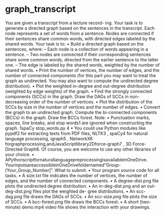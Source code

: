 # graph_transcript
You are given a transcript from a lecture record-
ing. Your task is to generate a directed graph based on the sentences in the
transcript.
Each node represents a set of words from a sentence. Nodes are connected
if their sentences share common words, with directed edges labeled by the
shared words.
Your task is to:
• Build a directed graph based on the sentences, where:
– Each node is a collection of words appearing in a sentence.
– Two nodes are connected if their corresponding sentences share
some common words, directed from the earlier sentence to the
latter one.
– The edge is labeled by the shared words, weighted by the number
of shared words.
• Print the number of vertices, the number of edges, and the number of
connected components (for this part you may want to treat the graph
as undirected. You may also want to compute the undirected degree
distribution).
• Plot the weighted in-degree and out-degree distribution (weighted by
edge weights) of the graph.
• Find the strongly connected components (SCCs) in the graph. Draw
the DAGs of SCCs in non-decreasing order of the number of vertices.
• Plot the distribution of the SCCs by size in the number of vertices and
the number of edges.
• Convert the graph to an undirected graph. Compute the bi-connected
components (BCCs) in the graph. Draw the BCCs forest.
Note:
• Punctuation marks, spaces, line breaks, and stop words1 are ignored
when constructing the graph.
1spaCy stop_words.py
4
• You could use Python modules like pypdf2 for extracting texts from
PDF files, NLTK3
, spaCy4 for natural language processing, igraph5
,
NetworkX6 forgraphprocessing,andJavaScriptlibrary2Dforce-graph7
,
3D Force-Directed Graph8. Of course, you are welcome to use any
other libraries of your choice.
• APythonscriptfornaturallanguagepreprocessingisavailableinOneDrive.
YourinputsareaccessibleinOneDrivefoldernamed“Group-[Your_Group_Number]”.
What to submit:
• Your program source code for all tasks.
• A size.txt file indicates the number of vertices, the number of edges,
and the number of connected components.
• A degree-dist.png file plots the undirected degree distribution.
• An in-deg-dist.png and an out-deg-dist.png files plot the weighted de-
gree distributions.
• An scc-dag.png file draws the DAGs of SCCs.
• An scc-size.png file plots the size of SCCs.
• A bcc-forest.png file draws the BCCs forest.
• A short (two-minute) demo.mp4 video file shows the interaction with
your drawings.